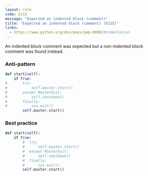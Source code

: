 ```yaml
---
layout: rule
code: E115
message: "Expected an indented block (comment)"
title: "Expected an indented block (comment) (E115)"
links:
  - https://www.python.org/dev/peps/pep-0008/#indentation
---
```


An indented block comment was expected but a non-indented block comment was found instead.

### Anti-pattern

```python
def start(self):
    if True:
#       try:
#           self.master.start()
#       except MasterExit:
#           self.shutdown()
#       finally:
#           sys.exit()
        self.master.start()
```

### Best practice

```python
def start(self):
    if True:
        #  try:
        #      self.master.start()
        #  except MasterExit:
        #      self.shutdown()
        #  finally:
        #      sys.exit()
        self.master.start()
```
